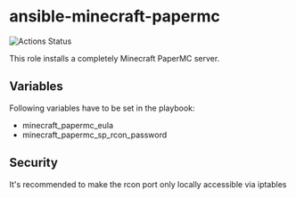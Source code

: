 # ansible-minecraft-papermc

![Actions Status](https://github.com/rosaLux161/ansible-role-minecraft-papermc/workflows/CI/badge.svg)

This role installs a completely Minecraft PaperMC server.

## Variables

Following variables have to be set in the playbook:

* minecraft_papermc_eula
* minecraft_papermc_sp_rcon_password

## Security

It's recommended to make the rcon port only locally accessible via iptables
